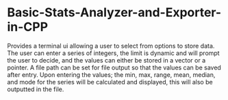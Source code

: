 # Basic-Stats-Analyzer-and-Exporter-in-CPP
Provides a terminal ui allowing a user to select from options to store data. The user can enter a series of integers, the limit is dynamic and will prompt the user to decide, and the values can either be stored in a vector or a pointer. A file path can be set for file output so that the values can be saved after entry. Upon entering the values; the min, max, range, mean, median, and mode for the series will be calculated and displayed, this will also be outputted in the file.
